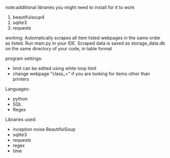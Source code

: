 note:additional libraries you might need to install for it to work
  1. beautifulsoup4
  2. sqlite3
  3. requests

working:
  Automatically scrapes all item listed webpages in the same order as listed. Run main.py in your IDE. Scraped data is saved as   storage_data.db on the same directory of your code, in table format

program settings:
  - limit can be edited using while loop limit
  - change webpage "class_=" if you are looking for items other than printers

Languages:
  - python
  - SQL
  - Regex

Libraries used:
  - inception noise BeautifulSoup
  - sqlite3
  - requests
  - regex
  - time
